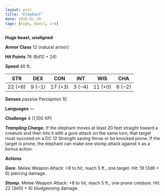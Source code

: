 ```yaml
---
layout: post
title: "Elephant"
date: 2016-02-29
tags: [huge, beast, cr4]
---
```


**Huge beast, unaligned**

**Armor Class** 12 (natural armor)

**Hit Points** 76 (8d12 + 24)

**Speed** 40 ft.

|   STR   |   DEX   |   CON   |   INT   |   WIS   |   CHA   |
|:-----:|:-----:|:-----:|:-----:|:-----:|:-----:|
| 22 (+6) | 9 (−1) | 17 (+3) | 3 (−4) | 11 (+0) | 6 (−2) |

**Senses** passive Perception 10 

**Languages** — 

**Challenge** 4 (1,100 XP)

***Trampling Charge.*** If the elephant moves at least 20 feet straight toward a creature and then hits it with a gore attack on the same turn, that target must succeed on a DC 12 Strength saving throw or be knocked prone. If the target is prone, the elephant can make one stomp attack against it as a bonus action. 

**Actions** 

***Gore.*** Melee Weapon Attack: +8 to hit, reach 5 ft., one target. Hit: 19 (3d8 + 6) piercing damage. 

***Stomp.*** Melee Weapon Attack: +8 to hit, reach 5 ft., one prone creature. Hit: 22 (3d10 + 6) bludgeoning damage.
